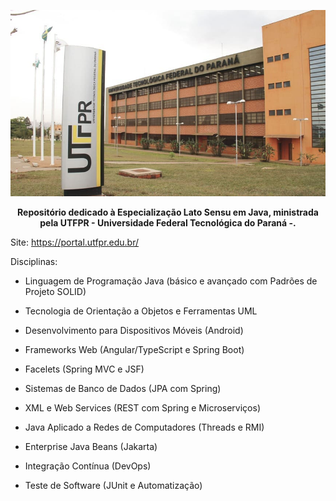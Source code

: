 <p align="center">
  <img src="./Capa.png" alt="Texto Alternativo">
</p>

<p align="center">
  <strong>Repositório dedicado à Especialização Lato Sensu em Java, ministrada pela UTFPR - Universidade Federal Tecnológica do Paraná -.</strong>
</p>

Site: https://portal.utfpr.edu.br/


Disciplinas:

- Linguagem de Programação Java (básico e avançado com Padrões de Projeto SOLID)

- Tecnologia de Orientação a Objetos e Ferramentas UML

- Desenvolvimento para Dispositivos Móveis (Android)

- Frameworks Web (Angular/TypeScript e Spring Boot)

- Facelets (Spring MVC e JSF)

- Sistemas de Banco de Dados (JPA com Spring)

- XML e Web Services (REST com Spring e Microserviços)

- Java Aplicado a Redes de Computadores (Threads e RMI)

- Enterprise Java Beans (Jakarta)

- Integração Contínua (DevOps)
  
- Teste de Software (JUnit e Automatização)


